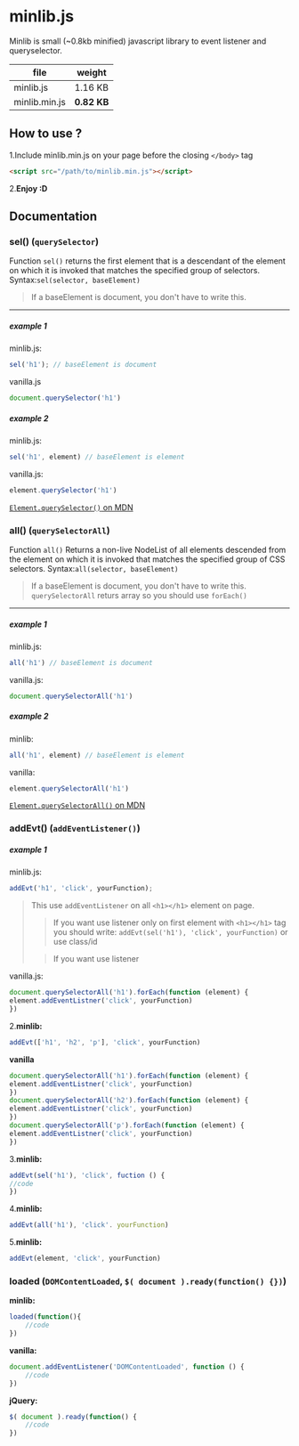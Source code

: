 # minlib.js

Minlib is small (~0.8kb minified) javascript library to event listener and queryselector. 

file          | weight
--------------|----------
minlib.js     | 1.16 KB
minlib.min.js | **0.82 KB**

## How to use ?

1.Include minlib.min.js on your page before the closing `</body>` tag
```html
<script src="/path/to/minlib.min.js"></script>
```
2.**Enjoy :D**

## Documentation

### sel() (`querySelector`) 

Function `sel()` returns the first element that is a descendant of the element on which it is invoked that matches the specified group of selectors.
Syntax:`sel(selector, baseElement)` 
>If a baseElement is document, you don't have to write this.

-----

##### example 1

minlib.js:
```javascript
sel('h1'); // baseElement is document
```

vanilla.js
```javascript
document.querySelector('h1')
```
##### example 2
minlib.js:
```javascript
sel('h1', element) // baseElement is element
```
vanilla.js:
```javascript
element.querySelector('h1')
```

[`Element.querySelector()` on MDN](https://developer.mozilla.org/pl/docs/Web/API/Element/querySelector)

### all() (`querySelectorAll`)

Function `all()` Returns a non-live NodeList of all elements descended from the element on which it is invoked that matches the specified group of CSS selectors. 
Syntax:`all(selector, baseElement)`
>If a baseElement is document, you don't have to write this.
> `querySelectorAll` returs array so you should use `forEach()`

----

##### example 1

minlib.js: 
```javascript
all('h1') // baseElement is document
```
vanilla.js:
```javascript
document.querySelectorAll('h1')
```

##### example 2

minlib: 
```javascript
all('h1', element) // baseElement is element
```
vanilla: 
```javascript
element.querySelectorAll('h1')
```

[`Element.querySelectorAll()` on MDN](https://developer.mozilla.org/pl/docs/Web/API/Element/querySelectorAll)

 ### addEvt() (`addEventListener()`)
 
##### example 1
 
minlib.js:
```javascript
addEvt('h1', 'click', yourFunction);
```
>This use `addEventListener` on all `<h1></h1>` element on page.
>>If you want use listener only on first element with `<h1></h1>` tag you should write:
>>`addEvt(sel('h1'), 'click', yourFunction)`
>>or use class/id
>
>>If you want use listener


vanilla.js:
```javascript
document.querySelectorAll('h1').forEach(function (element) {
element.addEventListner('click', yourFunction)
})
```
2.**minlib:**
```javascript
addEvt(['h1', 'h2', 'p'], 'click', yourFunction)
```
**vanilla**
```javascript
document.querySelectorAll('h1').forEach(function (element) {
element.addEventListner('click', yourFunction)
})   
document.querySelectorAll('h2').forEach(function (element) {
element.addEventListner('click', yourFunction)
})
document.querySelectorAll('p').forEach(function (element) {
element.addEventListner('click', yourFunction)
})
```

3.**minlib:**
```javascript
addEvt(sel('h1'), 'click', fuction () {
//code
})
```

4.**minlib:**
```javascript
addEvt(all('h1'), 'click'. yourFunction)
```
5.**minlib:**
```javascript
addEvt(element, 'click', yourFunction)
```

### loaded (`DOMContentLoaded`,  `$( document ).ready(function() {})`)
**minlib:**
```javascript
loaded(function(){
    //code
})
```

**vanilla:**
```javascript
document.addEventListener('DOMContentLoaded', function () {
    //code
})
```

**jQuery:**
```javascript
$( document ).ready(function() {
    //code
})
```